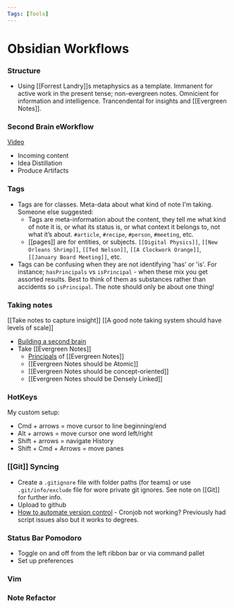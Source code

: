 ```yaml
---
Tags: [Tools]
---
```


# Obsidian Workflows

### Structure
- Using [[Forrest Landry]]s metaphysics as a template. Immanent for active work in the present tense; non-evergreen notes. Omnicient for information and intelligence. Trancendental for insights and [[Evergreen Notes]].

### Second Brain eWorkflow
[Video](https://www.youtube.com/watch?v=Ewhfok91AdE)
- Incoming content
- Idea Distillation
- Produce Artifacts

### Tags
- Tags are for classes. Meta-data about what kind of note I'm taking. Someone else suggested:
	- Tags are meta-information about the content, they tell me what kind of note it is, or what its status is, or what context it belongs to, not what it’s about. `#article`, `#recipe`, `#person`, `#meeting`, etc.
	- [[pages]] are for entities, or subjects. `[[Digital Physics]]`, `[[New Orleans Shrimp]]`, `[[Ted Nelson]]`, `[[A Clockwork Orange]]`, `[[January Board Meeting]]`, etc.
-  Tags can be confusing when they are not identifying 'has' or 'is'. For instance; `hasPrincipals` vs `isPrincipal` - when these mix you get assorted results. Best to think of them as substances rather than accidents so `isPrincipal`. The note should only be about one thing!

### Taking notes
[[Take notes to capture insight]]
[[A good note taking system should have levels of scale]]

- [Building a second brain](https://maggieappleton.com/basb)
- Take [[Evergreen Notes]]
	- [Principals](https://notes.andymatuschak.org/About_these_notes) of [[Evergreen Notes]]
	- [[Evergreen Notes should be Atomic]]
	- [[Evergreen Notes should be concept-oriented]]
	- [[Evergreen Notes should be Densely Linked]]
	
### HotKeys
My custom setup: 
- Cmd + arrows = move cursor to line beginning/end
- Alt + arrows = move cursor one word left/right
- Shift + arrows = navigate History
- Shift + Cmd + Arrows = move panes

### [[Git]] Syncing
- Create a `.gitignore` file with folder paths (for teams) or use `.git/info/exclude` file for wore private git ignores. See note on [[Git]] for further info.
- Upload to github
- [How to automate version control](https://medium.com/analytics-vidhya/how-i-put-my-mind-under-version-control-24caea37b8a5) - Cronjob not working? Previously had script issues also but it works to degrees. 


### Status Bar Pomodoro
- Toggle on and off from the left ribbon bar or via command pallet
- Set up preferences

### Vim
### Note Refactor